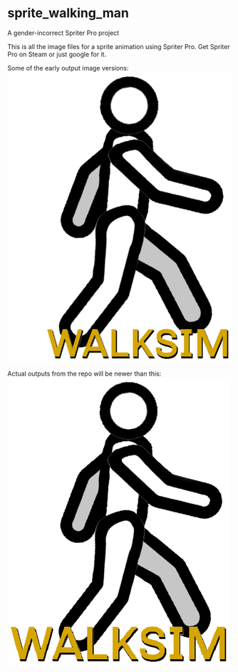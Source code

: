 # sprite_walking_man
A gender-incorrect Spriter Pro project

This is all the image files for a sprite animation using Spriter Pro. Get Spriter Pro on Steam or just google for it.

Some of the early output image versions:
![example start frame](https://github.com/zaphodikus/sprite_walking_man/blob/main/walk_000.png?raw=true)

Actual outputs from the repo will be newer than this:
![example animated gif](https://github.com/zaphodikus/sprite_walking_man/blob/main/walksim90.gif?raw=true)